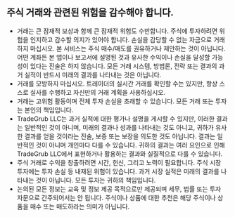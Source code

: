 ## 주식 거래와 관련된 위험을 감수해야 합니다.

- 거래는 큰 잠재적 보상과 함께 큰 잠재적 위험도 수반합니다. 주식에 투자하려면 위험을 인지하고 감수할 의지가 있어야 합니다. 손실을 감당할 수 없는 자금으로 거래하지 마십시오. 본 서비스는 주식 매수/매도를 권유하거나 제안하는 것이 아닙니다. 어떤 계좌든 본 앱이나 보고서에 설명된 것과 유사한 수익이나 손실을 달성할 가능성이 있다는 진술은 하지 않습니다. 모든 거래 시스템, 방법론, 전략 또는 결과의 과거 실적이 반드시 미래의 결과를 나타내는 것은 아닙니다.
- 거래를 모방하지 마십시오. 트레이더의 실시간 거래를 확인할 수는 있지만, 항상 스스로 실사를 수행하고 자신만의 거래 계획을 사용하십시오.
- 거래는 고위험 활동이며 전체 투자 손실을 초래할 수 있습니다. 모든 거래 또는 투자는 본인의 책임입니다.
- TradeGrub LLC는 과거 실적에 대한 평가나 설명을 게시할 수 있지만, 이러한 결과는 일반적인 것이 아니며, 미래의 결과나 성과를 나타내는 것도 아니고, 귀하가 유사한 결과를 얻을 것이라는 진술, 보증 또는 보장을 의도한 것도 아닙니다. 결과는 일반적인 것이 아니며 개인마다 다를 수 있습니다. 귀하의 결과는 여러 요인으로 인해 TradeGrub LLC에서 표현하거나 활용하는 결과와 실질적으로 다를 수 있습니다.
- 주식 거래로 수익을 창출하려면 시간, 헌신, 그리고 노력이 필요합니다. 주식 시장 투자에는 투자 손실 등 내재된 위험이 있습니다. 과거 시장 실적은 미래의 결과를 나타내는 것이 아닙니다. 모든 투자는 귀하의 책임입니다.
- 논의된 모든 정보는 교육 및 정보 제공 목적으로만 제공되며 세무, 법률 또는 투자 자문으로 간주되어서는 안 됩니다. 주식이나 상품에 대한 추천은 해당 주식이나 상품을 매수 또는 매도하라는 의미가 아닙니다.
